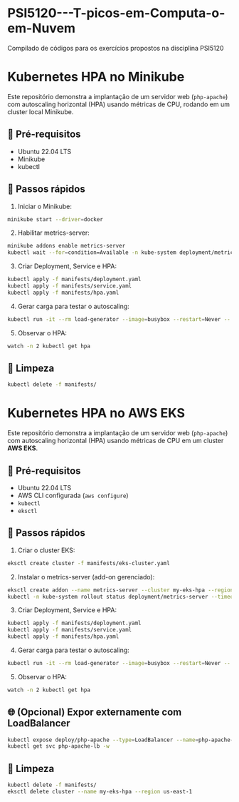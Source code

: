 # PSI5120---T-picos-em-Computa-o-em-Nuvem
Compilado de códigos para os exercícios propostos na disciplina PSI5120

# Kubernetes HPA no Minikube

Este repositório demonstra a implantação de um servidor web (`php-apache`) com autoscaling horizontal (HPA) usando métricas de CPU, rodando em um cluster local Minikube.

## 📌 Pré-requisitos
- Ubuntu 22.04 LTS
- Minikube
- kubectl

## 🚀 Passos rápidos

1. Iniciar o Minikube:
```bash
minikube start --driver=docker
```

2. Habilitar metrics-server:
```bash
minikube addons enable metrics-server
kubectl wait --for=condition=Available -n kube-system deployment/metrics-server --timeout=180s
```

3. Criar Deployment, Service e HPA:
```bash
kubectl apply -f manifests/deployment.yaml
kubectl apply -f manifests/service.yaml
kubectl apply -f manifests/hpa.yaml
```

4. Gerar carga para testar o autoscaling:
```bash
kubectl run -it --rm load-generator --image=busybox --restart=Never -- /bin/sh -c 'while true; do wget -q -O- http://php-apache.default.svc.cluster.local/; done'
```

5. Observar o HPA:
```bash
watch -n 2 kubectl get hpa
```

## 🧹 Limpeza
```bash
kubectl delete -f manifests/
```





# Kubernetes HPA no AWS EKS

Este repositório demonstra a implantação de um servidor web (`php-apache`) com autoscaling horizontal (HPA) usando métricas de CPU em um cluster **AWS EKS**.

## 📌 Pré-requisitos
- Ubuntu 22.04 LTS
- AWS CLI configurada (`aws configure`)
- `kubectl`
- `eksctl`

## 🚀 Passos rápidos

1) Criar o cluster EKS:
```bash
eksctl create cluster -f manifests/eks-cluster.yaml
```

2) Instalar o metrics-server (add-on gerenciado):
```bash
eksctl create addon --name metrics-server --cluster my-eks-hpa --region us-east-1 --force
kubectl -n kube-system rollout status deployment/metrics-server --timeout=5m
```

3) Criar Deployment, Service e HPA:
```bash
kubectl apply -f manifests/deployment.yaml
kubectl apply -f manifests/service.yaml
kubectl apply -f manifests/hpa.yaml
```

4) Gerar carga para testar o autoscaling:
```bash
kubectl run -it --rm load-generator --image=busybox --restart=Never -- /bin/sh -c 'while true; do wget -q -O- http://php-apache.default.svc.cluster.local/; done'
```

5) Observar o HPA:
```bash
watch -n 2 kubectl get hpa
```

## 🌐 (Opcional) Expor externamente com LoadBalancer
```bash
kubectl expose deploy/php-apache --type=LoadBalancer --name=php-apache-lb --port=80 --target-port=80
kubectl get svc php-apache-lb -w
```

## 🧹 Limpeza
```bash
kubectl delete -f manifests/
eksctl delete cluster --name my-eks-hpa --region us-east-1
```
